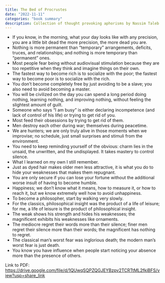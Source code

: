 ```yaml
---
title: The Bed of Procrustes
date: "2022-11-11"
categories: "book summary"
description: Collection of thought provoking aphorisms by Nassim Taleb
---
```


- If you know, in the morning, what your day looks like with any precision, you are a little bit dead the more precision, the more dead you are.
- Nothing is more permanent than “temporary” arrangements, deficits, truces, and relationships; and nothing is more temporary than “permanent” ones.
- Most people fear being without audiovisual stimulation because they are too repetitive when they think and imagine things on their own.
- The fastest way to become rich is to socialize with the poor; the fastest way to become poor is to socialize with the rich.
- You don’t become completely free by just avoiding to be a slave; you also need to avoid becoming a master.
- You will be civilized on the day you can spend a long period doing nothing, learning nothing, and improving nothing, without feeling the slightest amount of guilt.
- Someone who says “I am busy” is either declaring incompetence (and lack of control of his life) or trying to get rid of you.
- Most feed their obsessions by trying to get rid of them.
- Men destroy each other during war; themselves during peacetime.
- We are hunters; we are only truly alive in those moments when we improvise; no schedule, just small surprises and stimuli from the environment.
- You need to keep reminding yourself of the obvious: charm lies in the unsaid, the unwritten, and the undisplayed. It takes mastery to control silence.
- What I learned on my own I still remember.
- Just as dyed hair makes older men less attractive, it is what you do to hide your weaknesses that makes them repugnant.
- You are only secure if you can lose your fortune without the additional worse insult of having to become humble.
- Happiness; we don’t know what it means, how to measure it, or how to reach it, but we know extremely well how to avoid unhappiness.
- To become a philosopher, start by walking very slowly.
- For the classics, philosophical insight was the product of a life of leisure; for me, a life of leisure is the product of philosophical insight.
- The weak shows his strength and hides his weaknesses; the magnificent exhibits his weaknesses like ornaments.
- The mediocre regret their words more than their silence; finer men regret their silence more than their words; the magnificent has nothing to regret.
- The classical man’s worst fear was inglorious death; the modern man’s worst fear is just death.
- You know you have influence when people start noticing your absence more than the presence of others.

Link to PDF: https://drive.google.com/file/d/1QUwqSQPZQGJEYBzpv2TCRTtML2fkiBFS/view?usp=share_link